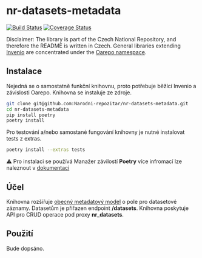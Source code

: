 # nr-datasets-metadata

[![Build Status](https://travis-ci.org/Narodni-repozitar/nr-datasets.svg?branch=master)](https://travis-ci.org/Narodni-repozitar/nr-datasets)
[![Coverage Status](https://coveralls.io/repos/github/Narodni-repozitar/nr-datasets/badge.svg?branch=master)](https://coveralls.io/github/Narodni-repozitar/nr-datasets?branch=master)


Disclaimer: The library is part of the Czech National Repository, and therefore the README is written in Czech.
General libraries extending [Invenio](https://github.com/inveniosoftware) are concentrated under the [Oarepo
 namespace](https://github.com/oarepo).

  ## Instalace

 Nejedná se o samostatně funkční knihovnu, proto potřebuje běžící Invenio a závislosti Oarepo.
 Knihovna se instaluje ze zdroje.

 ```bash
git clone git@github.com:Narodni-repozitar/nr-datasets-metadata.git
cd nr-datasets-metadata
pip install poetry
poetry install
```

Pro testování a/nebo samostané fungování knihovny je nutné instalovat tests z extras.

```bash
poetry install --extras tests
```

:warning: Pro instalaci se používá Manažer závilostí **Poetry** více infromací lze naleznout v
[dokumentaci](https://python-poetry.org/docs/)

## Účel

Knihovna rozšiřuje [obecný metadatový model](https://github.com/Narodni-repozitar/nr-common)
o pole pro datasetové záznamy. Datasetům je přiřazen endpoint **/datasets**. Knihovna
poskytuje API pro CRUD operace pod proxy **nr_datasets**.

## Použití

Bude dopsáno.
